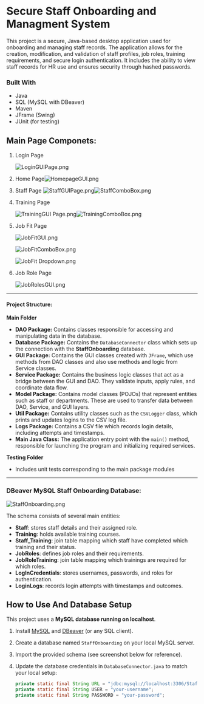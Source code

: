 # Secure Staff Onboarding and Managment System

This project is a secure, Java-based desktop application used for onboarding and managing staff records. The application allows for the creation, modification, and validation of staff profiles, job roles, training requirements, and secure login authentication. It includes the ability to view staff records for HR use and ensures security through hashed passwords.

### Built With

- Java
- SQL (MySQL with DBeaver)
- Maven
- JFrame (Swing)
- JUnit (for testing)

## Main Page Componets:

1. Login Page

   ![LoginGUIPage.png](assets/LogInGUIPage.png)
2. Home Page![HomepageGUI.png](assets/HomepageGUI.png)
3. Staff Page ![StaffGUIPage.png](assets/StaffGUIPage.png)![StaffComboBox.png](assets/StaffComboBox.png)
4. Training Page

   ![TrainingGUI Page.png](assets/TrainingGUIPage.png)![TrainingComboBox.png](assets/TrainingComboBox.png)
5. Job Fit Page

   ![JobFitGUI.png](assets/JobFitGUIPage.png)

   ![JobFitComboBox.png](assets/JobFitComboBox.png)

   ![JobFit Dropdown.png](assets/JobFitDropDown.png)
6. Job Role Page

   ![JobRolesGUI.png](assets/JobRolesGUIPage.png)

---

#### Project Structure:

**Main Folder**

* **DAO Package:** Contains classes responsible for accessing and manipulating data in the database.
* **Database Package:** Contains the `DatabaseConnector` class which sets up the connection with the **StaffOnboarding** database.
* **GUI Package:** Contains the GUI classes created with `JFrame`, which use methods from DAO classes and also use methods and logic from Service classes.
* **Service Package:** Contains the business logic classes that act as a bridge between the GUI and DAO. They validate inputs, apply rules, and coordinate data flow.
* **Model Package:** Contains model classes (POJOs) that represent entities such as staff or departments. These are used to transfer data between DAO, Service, and GUI layers.
* **Util Package:** Contains utility classes such as the `CSVLogger` class, which prints and updates logins to the CSV log file.
* **Logs Package:** Contains a CSV file which records login details, including attempts and timestamps.
* **Main Java Class:** The application entry point with the `main()` method, responsible for launching the program and initializing required services.

**Testing Folder**

* Includes unit tests corresponding to the main package modules

---

### DBeaver MySQL Staff Onboarding Database:

![StaffOnboarding.png](assets/StaffOnboarding.png)

The schema consists of several main entities:

* **Staff**: stores staff details and their assigned role.
* **Training**: holds available training courses.
* **Staff\_Training**: join table mapping which staff have completed which training and their status.
* **JobRoles**: defines job roles and their requirements.
* **JobRoleTraining**: join table mapping which trainings are required for which roles.
* **LogInCredentials**: stores usernames, passwords, and roles for authentication.
* **LoginLogs**: records login attempts with timestamps and outcomes.

## How to Use And Database Setup

This project uses a **MySQL database running on localhost**.

1. Install [MySQL](https://dev.mysql.com/downloads/) and [DBeaver](https://dbeaver.io/download/) (or any SQL client).
2. Create a database named `StaffOnboarding` on your local MySQL server.
3. Import the provided schema (see screenshot below for reference).
4. Update the database credentials in `DatabaseConnector.java` to match your local setup:

   ```java
   private static final String URL = "jdbc:mysql://localhost:3306/StaffOnboarding";
   private static final String USER = "your-username";
   private static final String PASSWORD = "your-password";
   ```
